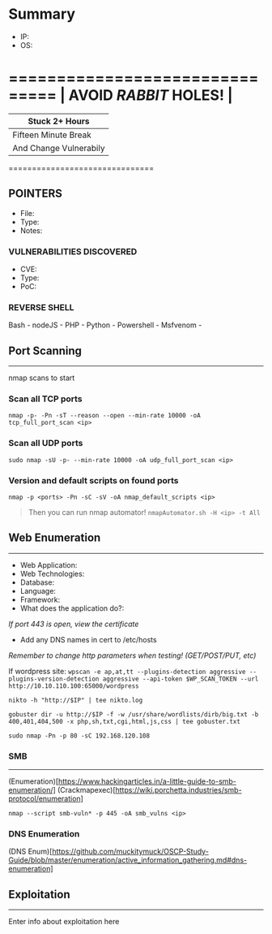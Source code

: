 # Summary
- IP: 
- OS: 

===============================
|   AVOID  *RABBIT*  HOLES!   |
===============================
|       Stuck 2+ Hours        |
|           ------            |
|     Fifteen Minute Break    |
|    And Change Vulnerabily   |
===============================

## POINTERS
- File:
- Type: 
- Notes: 

### VULNERABILITIES DISCOVERED
- CVE: 
- Type: 
- PoC: 

### REVERSE SHELL
Bash -
nodeJS -
PHP -
Python - 
Powershell -
Msfvenom - 

## Port Scanning 
-----------------------------
nmap scans to start 

### Scan all TCP ports 
`nmap -p- -Pn -sT --reason --open --min-rate 10000 -oA tcp_full_port_scan <ip>` 

### Scan all UDP ports 
`sudo nmap -sU -p- --min-rate 10000 -oA udp_full_port_scan <ip>` 

### Version and default scripts on found ports
`nmap -p <ports> -Pn -sC -sV -oA nmap_default_scripts <ip>`

> Then you can run nmap automator! 
`nmapAutomator.sh -H <ip> -t All`

## Web Enumeration 
----------------------------- 
- Web Application:
- Web Technologies: 
- Database: 
- Language:
- Framework:
- What does the application do?: 

*If port 443 is open, view the certificate*
- Add any DNS names in cert to /etc/hosts  

*Remember to change http parameters when testing! (GET/POST/PUT, etc)* 

If wordpress site: 
`wpscan -e ap,at,tt --plugins-detection aggressive --plugins-version-detection aggressive --api-token $WP_SCAN_TOKEN --url http://10.10.110.100:65000/wordpress`

`nikto -h "http://$IP" | tee nikto.log` 

`gobuster dir -u http://$IP -f -w /usr/share/wordlists/dirb/big.txt -b 400,401,404,500 -x php,sh,txt,cgi,html,js,css | tee gobuster.txt`

`sudo nmap -Pn -p 80 -sC 192.168.120.108` 

### SMB 
-----------------------------
(Enumeration)[https://www.hackingarticles.in/a-little-guide-to-smb-enumeration/] 
(Crackmapexec)[https://wiki.porchetta.industries/smb-protocol/enumeration]

`nmap --script smb-vuln* -p 445 -oA smb_vulns <ip>`

### DNS Enumeration
(DNS Enum)[https://github.com/muckitymuck/OSCP-Study-Guide/blob/master/enumeration/active_information_gathering.md#dns-enumeration]

## Exploitation 
-------------------------
Enter info about exploitation here
